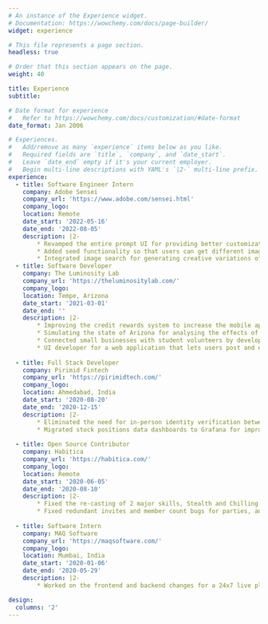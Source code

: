 ```yaml
---
# An instance of the Experience widget.
# Documentation: https://wowchemy.com/docs/page-builder/
widget: experience

# This file represents a page section.
headless: true

# Order that this section appears on the page.
weight: 40

title: Experience
subtitle:

# Date format for experience
#   Refer to https://wowchemy.com/docs/customization/#date-format
date_format: Jan 2006

# Experiences.
#   Add/remove as many `experience` items below as you like.
#   Required fields are `title`, `company`, and `date_start`.
#   Leave `date_end` empty if it's your current employer.
#   Begin multi-line descriptions with YAML's `|2-` multi-line prefix.
experience:
  - title: Software Engineer Intern
    company: Adobe Sensei
    company_url: 'https://www.adobe.com/sensei.html'
    company_logo: 
    location: Remote
    date_start: '2022-05-16'
    date_end: '2022-08-05'
    description: |2-
        * Revamped the entire prompt UI for providing better customization options to the user for generating images.
        * Added seed functionality so that users can get different images for the same prompts. 
        * Integrated image search for generating creative variations of the searched image. 
  - title: Software Developer
    company: The Luminosity Lab
    company_url: 'https://theluminositylab.com/'
    company_logo: 
    location: Tempe, Arizona
    date_start: '2021-03-01'
    date_end: ''
    description: |2-
        * Improving the credit rewards system to increase the mobile app usage.
        * Simulating the state of Arizona for analysing the effects of business decisions based on past data. 
        * Connected small businesses with student volunteers by developing a symbiotic web application. 
        * UI developer for a web application that lets users post and explore business ideas. 
        
  - title: Full Stack Developer
    company: Pirimid Fintech
    company_url: 'https://pirimidtech.com/'
    company_logo: 
    location: Ahmedabad, India
    date_start: '2020-08-20'
    date_end: '2020-12-15'
    description: |2-
        * Eliminated the need for in-person identity verification between banks and individual users by developing an e-KYC platform. Also optimized the code to reduce multiple API calls to a single API call.
        * Migrated stock positions data dashboards to Grafana for improving the efficiency of data filtering.
        
  - title: Open Source Contributor
    company: Habitica
    company_url: 'https://habitica.com/'
    company_logo: 
    location: Remote
    date_start: '2020-06-05'
    date_end: '2020-08-10'
    description: |2-
        * Fixed the re-casting of 2 major skills, Stealth and Chilling Frost, which impacted all the users. 
        * Fixed redundant invites and member count bugs for parties, and helped new contributors to set up the code base.
  
  - title: Software Intern
    company: MAQ Software
    company_url: 'https://maqsoftware.com/'
    company_logo: 
    location: Mumbai, India
    date_start: '2020-01-06'
    date_end: '2020-05-29'
    description: |2-
        * Worked on the frontend and backend changes for a 24x7 live platform which receives a high volume of transactions (>100,000) operated by a large US-based MNC. 

design:
  columns: '2'
---
```


